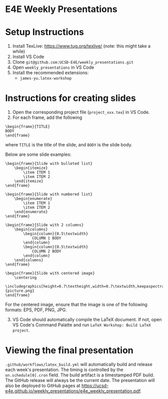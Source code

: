 # E4E Weekly Presentations

# Setup Instructions
1. Install TexLive: https://www.tug.org/texlive/ (note: this might take a while)
2. Install VS Code
3. Clone `git@github.com:UCSD-E4E/weekly_presentations.git`
4. Open `weekly_presentations` in VS Code
5. Install the recommended extensions:
    - `james-yu.latex-workshop`

# Instructions for creating slides
1. Open the corresponding project file (`project_xxx.tex`) in VS Code.
2. For each frame, add the following
```
\begin{frame}{TITLE}
BODY
\end{frame}
```
where `TITLE` is the title of the slide, and `BODY` is the slide body.

Below are some slide examples:
```
\begin{frame}{Slide with bulleted list}
    \begin{itemize}
        \item ITEM 1
        \item ITEM 2
    \end{itemize}
\end{frame}

\begin{frame}{Slide with numbered list}
    \begin{enumerate}
        \item ITEM 1
        \item ITEM 2
    \end{enumerate}
\end{frame}

\begin{frame}{Slide with 2 columns}
    \begin{columns}
        \begin{column}{0.5\textwidth}
            COLUMN 1 BODY
        \end{column}
        \begin{column}{0.5\textwidth}
            COLUMN 2 BODY
        \end{column}
    \end{columns}
\end{frame}

\begin{frame}{Slide with centered image}
    \centering
    \includegraphics[height=0.7\textheight,width=0.7\textwidth,keepaspectratio]{picture.png}
\end{frame}
```
For the centered image, ensure that the image is one of the following formats: EPS, PDF, PNG, JPG.

3. VS Code should automatically compile the LaTeX document.  If not, open VS Code's Command Palatte and run `LaTeX Workshop: Build LaTeX project`.

# Viewing the final presentation
`.github/workflows/latex_build.yml` will automatically build and release each week's presentation.  The timing is controlled by the `on.schedule[0].cron` field.  The build artifact is a timestamped PDF build.  The GitHub release will always be the current date.  The presentation will also be deployed to GitHub pages at https://ucsd-e4e.github.io/weekly_presentations/e4e_weekly_presentation.pdf.